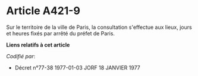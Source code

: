 # Article A421-9

Sur le territoire de la ville de Paris, la consultation s'effectue aux lieux, jours et heures fixés par arrêté du préfet de
Paris.

**Liens relatifs à cet article**

_Codifié par_:

  - Décret n°77-38 1977-01-03 JORF 18 JANVIER 1977
